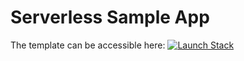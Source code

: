 # Serverless Sample App

The template can be accessible here:
[![Launch Stack](https://s3.amazonaws.com/cloudformation-examples/cloudformation-launch-stack.png)](https://console.aws.amazon.com/cloudformation/home#/stacks/create/review?stackName=serverless-sample-app&templateURL=https://datadog-cloudformation-template-sandbox.s3.amazonaws.com/aws/sample-app-staging/latest.yaml)